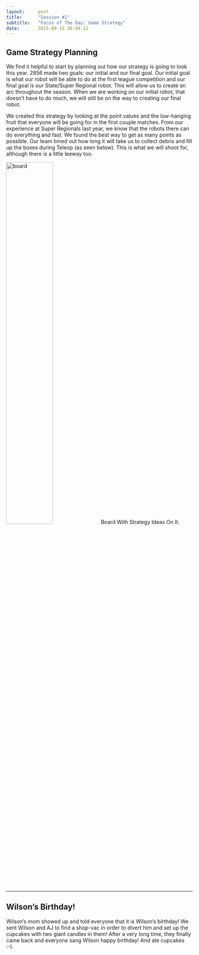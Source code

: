 ```yaml
---
layout:     post
title:      "Session #1"
subtitle:   "Focus of The Day: Game Strategy"
date:       2015-09-15 20:04:12
---
```


<h2>Game Strategy Planning</h2>

<p>We find it helpful to start by planning out how our strategy is going to look this year. 2856 made two goals: our initial and our final goal. Our initial goal is what our robot will be able to do at the first league competition and our final goal is our State/Super Regional robot. This will allow us to create an arc throughout the season. When we are working on our initial robot, that doesn’t have to do much, we will still be on the way to creating our final robot.</p>

<p>We created this strategy by looking at the point values and the low-hanging fruit that everyone will be going for in the first couple matches. From our experience at Super Regionals last year, we know that the robots there can do everything and fast. We found the best way to get as many points as possible. Our team timed out how long it will take us to collect debris and fill up the boxes during Teleop (as seen below). This is what we will shoot for, although there is a little leeway too.</p>

<img src="{{ site.baseurl }}/img/post1-1.jpg" alt="board" width="50%">
<span style="text-align: left;" class="caption text-muted">Board With Strategy Ideas On It.</span>

<hr>

<h2>Wilson’s Birthday!</h2>

<p>Wilson’s mom showed up and told everyone that it is Wilson’s birthday! We sent Wilson and AJ to find a shop-vac in order to divert him and set up the cupcakes with two giant candles in them! After a very long time, they finally came back and everyone sang Wilson happy birthday! And ate cupcakes :-).</p>